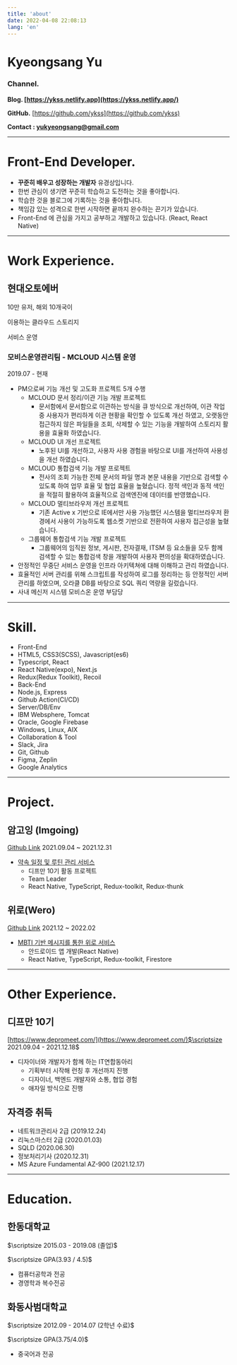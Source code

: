 ```yaml
---
title: 'about'
date: 2022-04-08 22:08:13
lang: 'en'
---
```


# Kyeongsang Yu

### Channel.

**Blog. [https://ykss.netlify.app](https://ykss.netlify.app/)**

**GitHub.** [https://github.com/ykss](https://github.com/ykss)

**Contact : yukyeongsang@gmail.com**

---

# Front-End Developer.

- **꾸준히 배우고 성장하는 개발자** 유경상입니다.
- 한번 관심이 생기면 꾸준히 학습하고 도전하는 것을 좋아합니다.
- 학습한 것을 블로그에 기록하는 것을 좋아합니다.
- 책임감 있는 성격으로 한번 시작하면 끝까지 완수하는 끈기가 있습니다.
- Front-End 에 관심을 가지고 공부하고 개발하고 있습니다. (React, React Native)

---

# Work Experience.

## 현대오토에버

10만 유저, 해외 10개국이

이용하는 클라우드 스토리지

서비스 운영

### 모비스운영관리팀 - MCLOUD 시스템 운영

2019.07 - 현재

- PM으로써 기능 개선 및 고도화 프로젝트 5개 수행
  - MCLOUD 문서 정리/이관 기능 개발 프로젝트
    - 문서함에서 문서함으로 이관하는 방식을 큐 방식으로 개선하여, 이관 작업 중 사용자가 편리하게 이관 현황을 확인할 수 있도록 개선 하였고, 오랫동안 접근하지 않은 파일들을 조회, 삭제할 수 있는 기능을 개발하여 스토리지 활용을 효율화 하였습니다.
  - MCLOUD UI 개선 프로젝트
    - 노후된 UI를 개선하고, 사용자 사용 경험을 바탕으로 UI를 개선하여 사용성을 개선 하였습니다.
  - MCLOUD 통합검색 기능 개발 프로젝트
    - 전사의 조회 가능한 전체 문서의 파일 명과 본문 내용을 기반으로 검색할 수 있도록 하여 업무 효율 및 협업 효율을 높혔습니다. 정적 색인과 동적 색인을 적절히 활용하여 효율적으로 검색엔진에 데이터를 반영했습니다.
  - MCLOUD 멀티브라우저 개선 프로젝트
    - 기존 Active x 기반으로 IE에서만 사용 가능했던 시스템을 멀티브라우저 환경에서 사용이 가능하도록 웹소켓 기반으로 전환하여 사용자 접근성을 높혔습니다.
  - 그룹웨어 통합검색 기능 개발 프로젝트
    - 그룹웨어의 임직원 정보, 게시판, 전자결재, ITSM 등 요소들을 모두 함께 검색할 수 있는 통합검색 창을 개발하여 사용자 편의성을 확대하였습니다.
- 안정적인 무중단 서비스 운영을 인프라 아키텍쳐에 대해 이해하고 관리 하였습니다.
- 효율적인 서버 관리를 위해 스크립트를 작성하여 로그를 정리하는 등 안정적인 서버 관리를 하였으며, 오라클 DB를 바탕으로 SQL 쿼리 역량을 길렀습니다.
- 사내 메신저 시스템 모비스온 운영 부담당

---

# Skill.

- Front-End
- HTML5, CSS3(SCSS), Javascript(es6)
- Typescript, React
- React Native(expo), Next.js
- Redux(Redux Toolkit), Recoil
- Back-End
- Node.js, Express
- Github Action(CI/CD)
- Server/DB/Env
- IBM Websphere, Tomcat
- Oracle, Google Firebase
- Windows, Linux, AIX
- Collaboration
  & Tool
- Slack, Jira
- Git, Github
- Figma, Zeplin
- Google Analytics

---

# Project.

## 암고잉 (Imgoing)

[Github Link](https://github.com/depromeet/imgoing-frontend)
2021.09.04 ~ 2021.12.31

- [약속 일정 및 루틴 관리 서비스](https://www.notion.so/85634e9420184532af8683864a8c0409)
  - 디프만 10기 활동 프로젝트
  - Team Leader
  - React Native, TypeScript, Redux-toolkit, Redux-thunk

## 위로(Wero)

[Github Link](https://github.com/sihyungyou/Wero)
2021.12 ~ 2022.02

- [MBTI 기반 메시지를 통한 위로 서비스](https://www.notion.so/Wero-7b5d4b63a3cb478e8c17e93fe089ba53)
  - 안드로이드 앱 개발(React Native)
  - React Native, TypeScript, Redux-toolkit, Firestore

---

# Other Experience.

## 디프만 10기

[https://www.depromeet.com/](https://www.depromeet.com/)$\scriptsize 2021.09.04 - 2021.12.18$

- 디자이너와 개발자가 함께 하는 IT연합동아리
  - 기획부터 시작해 런칭 후 개선까지 진행
  - 디자이너, 백엔드 개발자와 소통, 협업 경험
  - 애자일 방식으로 진행

## 자격증 취득

- 네트워크관리사 2급 (2019.12.24)
- 리눅스마스터 2급 (2020.01.03)
- SQLD (2020.06.30)
- 정보처리기사 (2020.12.31)
- MS Azure Fundamental AZ-900 (2021.12.17)

---

# Education.

## 한동대학교

$\scriptsize 2015.03 - 2019.08 (졸업)$

$\scriptsize GPA(3.93 / 4.5)$

- 컴퓨터공학과 전공
- 경영학과 복수전공

## 화동사범대학교

$\scriptsize 2012.09 - 2014.07 (2학년 수료)$

$\scriptsize GPA(3.75/4.0)$

- 중국어과 전공
